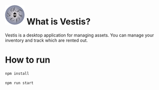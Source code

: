 # ![vestis](/src/assets/icon_64.png) What is Vestis?

Vestis is a desktop application for managing assets.
You can manage your inventory and track which are rented out.

# How to run

```bash
npm install
```

```bash
npm run start
```
